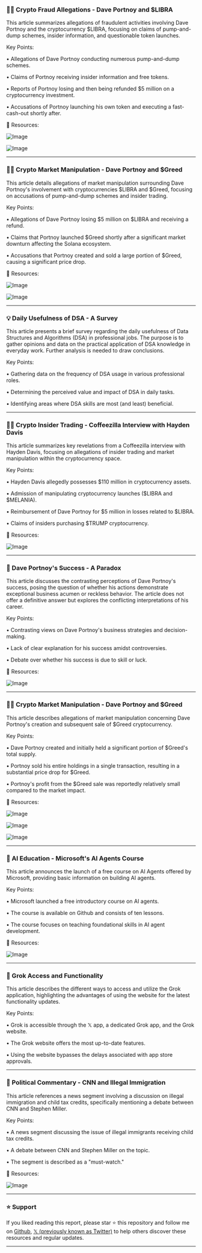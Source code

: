### 🕵️‍♂️ Crypto Fraud Allegations - Dave Portnoy and $LIBRA

This article summarizes allegations of fraudulent activities involving Dave Portnoy and the cryptocurrency $LIBRA, focusing on claims of pump-and-dump schemes, insider information, and questionable token launches.

Key Points:

• Allegations of Dave Portnoy conducting numerous pump-and-dump schemes.


• Claims of Portnoy receiving insider information and free tokens.


• Reports of Portnoy losing and then being refunded $5 million on a cryptocurrency investment.


• Accusations of Portnoy launching his own token and executing a fast-cash-out shortly after.


🔗 Resources:

![Image](https://pbs.twimg.com/media/GkGkoQMaAAAnb1i?format=jpg&name=small)

![Image](https://pbs.twimg.com/media/GkGkoQOaAAAKBFB?format=jpg&name=900x900)


---

### 🕵️‍♂️ Crypto Market Manipulation - Dave Portnoy and $Greed

This article details allegations of market manipulation surrounding Dave Portnoy's involvement with cryptocurrencies $LIBRA and $Greed, focusing on accusations of pump-and-dump schemes and insider trading.

Key Points:

• Allegations of Dave Portnoy losing $5 million on $LIBRA and receiving a refund.


• Claims that Portnoy launched $Greed shortly after a significant market downturn affecting the Solana ecosystem.


• Accusations that Portnoy created and sold a large portion of $Greed, causing a significant price drop.


🔗 Resources:

![Image](https://pbs.twimg.com/media/GkGygYNWQAAIK0m?format=jpg&name=small)

![Image](https://pbs.twimg.com/media/GkGyg57WcAEt8NH?format=jpg&name=small)


---

### 💡 Daily Usefulness of DSA - A Survey

This article presents a brief survey regarding the daily usefulness of Data Structures and Algorithms (DSA) in professional jobs.  The purpose is to gather opinions and data on the practical application of DSA knowledge in everyday work.  Further analysis is needed to draw conclusions.

Key Points:

•  Gathering data on the frequency of DSA usage in various professional roles.


• Determining the perceived value and impact of DSA in daily tasks.


•  Identifying areas where DSA skills are most (and least) beneficial.


---

### 🕵️‍♂️ Crypto Insider Trading - Coffeezilla Interview with Hayden Davis

This article summarizes key revelations from a Coffeezilla interview with Hayden Davis, focusing on allegations of insider trading and market manipulation within the cryptocurrency space.

Key Points:

• Hayden Davis allegedly possesses $110 million in cryptocurrency assets.


• Admission of manipulating cryptocurrency launches ($LIBRA and $MELANIA).


• Reimbursement of Dave Portnoy for $5 million in losses related to $LIBRA.


• Claims of insiders purchasing $TRUMP cryptocurrency.


🔗 Resources:

![Image](https://pbs.twimg.com/ext_tw_video_thumb/1891446723521998848/pu/img/_6RfxQKxv3UtMEyd.jpg)


---

### 🤔 Dave Portnoy's Success - A Paradox

This article discusses the contrasting perceptions of Dave Portnoy's success, posing the question of whether his actions demonstrate exceptional business acumen or reckless behavior.  The article does not offer a definitive answer but explores the conflicting interpretations of his career.

Key Points:

•  Contrasting views on Dave Portnoy's business strategies and decision-making.


•  Lack of clear explanation for his success amidst controversies.


•  Debate over whether his success is due to skill or luck.


🔗 Resources:

![Image](https://pbs.twimg.com/media/GkATQ7DW4AAFSZ8?format=png&name=small)


---

### 🕵️‍♂️ Crypto Market Manipulation - Dave Portnoy and $Greed

This article describes allegations of market manipulation concerning Dave Portnoy's creation and subsequent sale of $Greed cryptocurrency.

Key Points:

• Dave Portnoy created and initially held a significant portion of $Greed's total supply.


•  Portnoy sold his entire holdings in a single transaction, resulting in a substantial price drop for $Greed.


•  Portnoy's profit from the $Greed sale was reportedly relatively small compared to the market impact.


🔗 Resources:

![Image](https://pbs.twimg.com/media/GkHnewxaAAEWpyp?format=jpg&name=medium)

![Image](https://pbs.twimg.com/media/GkHnewxaAAQx-hV?format=jpg&name=small)

![Image](https://pbs.twimg.com/media/GkHnewxaAAA0ovQ?format=jpg&name=360x360)


---

### 🚀 AI Education - Microsoft's AI Agents Course

This article announces the launch of a free course on AI Agents offered by Microsoft, providing basic information on building AI agents.

Key Points:

• Microsoft launched a free introductory course on AI agents.


• The course is available on Github and consists of ten lessons.


• The course focuses on teaching foundational skills in AI agent development.


🔗 Resources:

![Image](https://pbs.twimg.com/media/GkErsWzaAAAXGj8?format=jpg&name=small)


---

### 🚀 Grok Access and Functionality

This article describes the different ways to access and utilize the Grok application, highlighting the advantages of using the website for the latest functionality updates.

Key Points:

• Grok is accessible through the 𝕏 app, a dedicated Grok app, and the Grok website.


• The Grok website offers the most up-to-date features.


•  Using the website bypasses the delays associated with app store approvals.



---

### 📰 Political Commentary - CNN and Illegal Immigration

This article references a news segment involving a discussion on illegal immigration and child tax credits, specifically mentioning a debate between CNN and Stephen Miller.


Key Points:

•  A news segment discussing the issue of illegal immigrants receiving child tax credits.


•  A debate between CNN and Stephen Miller on the topic.


•  The segment is described as a "must-watch."


🔗 Resources:

![Image](https://pbs.twimg.com/ext_tw_video_thumb/1891939599464710144/pu/img/YgFE4_CRxOEWRL0a.jpg)


---

### ⭐️ Support

If you liked reading this report, please star ⭐️ this repository and follow me on [Github](https://github.com/Drix10), [𝕏 (previously known as Twitter)](https://x.com/DRIX_10_) to help others discover these resources and regular updates.

---